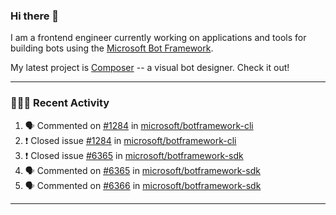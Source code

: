 ### Hi there 👋

I am a frontend engineer currently working on applications and tools for building bots using the [Microsoft Bot Framework](https://dev.botframework.com/).

My latest project is [Composer](https://github.com/microsoft/BotFramework-Composer) -- a visual bot designer. Check it out!

---

### 👨🏻‍💻 Recent Activity

<!--START_SECTION:activity-->
1. 🗣 Commented on [#1284](https://github.com/microsoft/botframework-cli/issues/1284) in [microsoft/botframework-cli](https://github.com/microsoft/botframework-cli)
2. ❗️ Closed issue [#1284](https://github.com/microsoft/botframework-cli/issues/1284) in [microsoft/botframework-cli](https://github.com/microsoft/botframework-cli)
3. ❗️ Closed issue [#6365](https://github.com/microsoft/botframework-sdk/issues/6365) in [microsoft/botframework-sdk](https://github.com/microsoft/botframework-sdk)
4. 🗣 Commented on [#6365](https://github.com/microsoft/botframework-sdk/issues/6365) in [microsoft/botframework-sdk](https://github.com/microsoft/botframework-sdk)
5. 🗣 Commented on [#6366](https://github.com/microsoft/botframework-sdk/issues/6366) in [microsoft/botframework-sdk](https://github.com/microsoft/botframework-sdk)
<!--END_SECTION:activity-->

---

<!--
**a-b-r-o-w-n/a-b-r-o-w-n** is a ✨ _special_ ✨ repository because its `README.md` (this file) appears on your GitHub profile.

Here are some ideas to get you started:

- 🔭 I’m currently working on ...
- 🌱 I’m currently learning ...
- 👯 I’m looking to collaborate on ...
- 🤔 I’m looking for help with ...
- 💬 Ask me about ...
- 📫 How to reach me: ...
- 😄 Pronouns: ...
- ⚡ Fun fact: ...
-->

